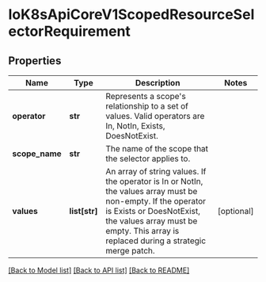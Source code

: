 # IoK8sApiCoreV1ScopedResourceSelectorRequirement

## Properties
Name | Type | Description | Notes
------------ | ------------- | ------------- | -------------
**operator** | **str** | Represents a scope&#x27;s relationship to a set of values. Valid operators are In, NotIn, Exists, DoesNotExist. | 
**scope_name** | **str** | The name of the scope that the selector applies to. | 
**values** | **list[str]** | An array of string values. If the operator is In or NotIn, the values array must be non-empty. If the operator is Exists or DoesNotExist, the values array must be empty. This array is replaced during a strategic merge patch. | [optional] 

[[Back to Model list]](../README.md#documentation-for-models) [[Back to API list]](../README.md#documentation-for-api-endpoints) [[Back to README]](../README.md)

